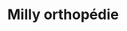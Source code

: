 ---
title: "Milly orthopédie"
url: /milly-la-foret/milly-orthopedie/
shop: approvisionnement médical
---